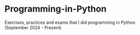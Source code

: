 # Programming-in-Python
Exercises, practices and exams that I did programming in Python (September 2024 - Present)
